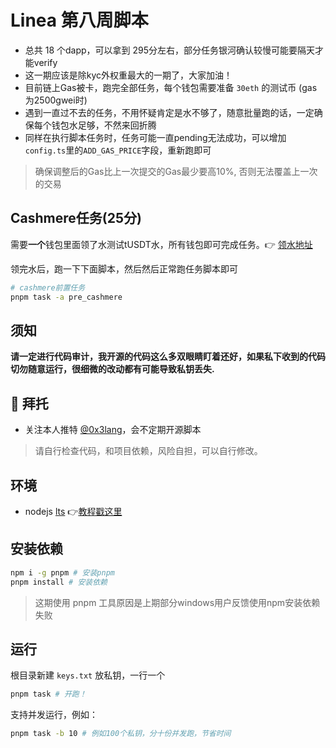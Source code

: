 # Linea 第八周脚本

- 总共 18 个dapp，可以拿到 295分左右，部分任务银河确认较慢可能要隔天才能verify
- 这一期应该是除kyc外权重最大的一期了，大家加油！
- 目前链上Gas被卡，跑完全部任务，每个钱包需要准备 `30eth` 的测试币 (gas为2500gwei时)
- 遇到一直过不去的任务，不用怀疑肯定是水不够了，随意批量跑的话，一定确保每个钱包水足够，不然来回折腾
- 同样在执行脚本任务时，任务可能一直pending无法成功，可以增加`config.ts`里的`ADD_GAS_PRICE`字段，重新跑即可

> 确保调整后的Gas比上一次提交的Gas最少要高10%, 否则无法覆盖上一次的交易

## Cashmere任务(25分)

需要**一个**钱包里面领了水测试tUSDT水，所有钱包即可完成任务。👉 [领水地址](https://faucet.cashmere.exchange/)

领完水后，跑一下下面脚本，然后然后正常跑任务脚本即可

```bash
# cashmere前置任务
pnpm task -a pre_cashmere
```

## 须知

**请一定进行代码审计，我开源的代码这么多双眼睛盯着还好，如果私下收到的代码切勿随意运行，很细微的改动都有可能导致私钥丢失.**

## 🤲 拜托

- 关注本人推特 [@0x3lang](https://twitter.com/0x3lang)，会不定期开源脚本

> 请自行检查代码，和项目依赖，风险自担，可以自行修改。

## 环境

- nodejs [lts](https://nodejs.org/en/download) 👉[教程戳这里](https://www.liaoxuefeng.com/wiki/1022910821149312/1023025597810528)

## 安装依赖

```bash
npm i -g pnpm # 安装pnpm 
pnpm install # 安装依赖
```

> 这期使用 pnpm 工具原因是上期部分windows用户反馈使用npm安装依赖失败

## 运行

根目录新建 `keys.txt` 放私钥，一行一个

```bash
pnpm task # 开跑！
```

支持并发运行，例如：

```bash
pnpm task -b 10 # 例如100个私钥，分十份并发跑，节省时间
```
